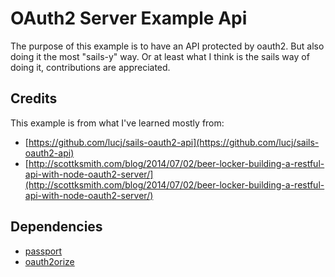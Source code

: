 # OAuth2 Server Example Api

The purpose of this example is to have an API protected by oauth2. But also doing it the most "sails-y" way. Or at least what I think is the sails way of doing it, contributions are appreciated.

## Credits

This example is from what I've learned mostly from:

 - [https://github.com/lucj/sails-oauth2-api](https://github.com/lucj/sails-oauth2-api)
 - [http://scottksmith.com/blog/2014/07/02/beer-locker-building-a-restful-api-with-node-oauth2-server/](http://scottksmith.com/blog/2014/07/02/beer-locker-building-a-restful-api-with-node-oauth2-server/)

## Dependencies

- [passport]()
- [oauth2orize]()
